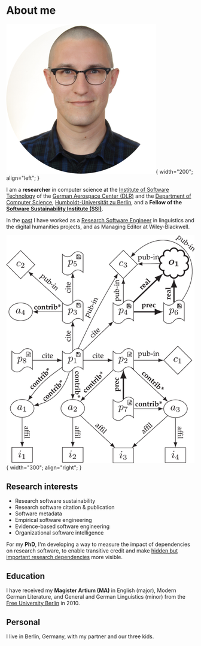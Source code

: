 # About me

![Portrait photo of Stephan Druskat.](assets/images/portrait-round.png){ width="200"; align="left"; }

I am a **researcher** in computer science at the [Institute of Software Technology](https://www.dlr.de/sc/en/) of the [German Aerospace Center (DLR)](https://www.dlr.de/EN/Home/home_node.html) and the [Department of Computer Science](https://www.informatik.hu-berlin.de/en/), [Humboldt-Universität zu Berlin](https://www.hu-berlin.de/en), and a **Fellow of the [Software Sustainability Institute (SSI)](https://software.ac.uk/)**.

In the [past](projects.md/#past-projects) I have worked as a [Research Software Engineer](https://de-rse.org/en/) in linguistics and the digital humanities projects, and as Managing Editor at Wiley-Blackwell.

![Figure 2 from my paper https://doi.org/10.1109/MCSE.2019.2952840, showing a citation graph that includes software versions as citable entities.](assets/images/citationgraph.png){ width="300"; align="right"; }

## Research interests

- Research software sustainability
- Research software citation & publication
- Software metadata
- Empirical software engineering
- Evidence-based software engineering
- Organizational software intelligence

For my **PhD**, I'm developing a way to measure the impact of dependencies on research software, 
to enable transitive credit and make [hidden but important research dependencies](https://xkcd.com/2347/) more visible.

## Education

I have received my **Magister Artium (MA)** in English (major), Modern German Literature, and General and German Linguistics (minor) from the [Free University Berlin](https://www.fu-berlin.de/en/) in 2010.

## Personal

I live in Berlin, Germany, with my partner and our three kids.

